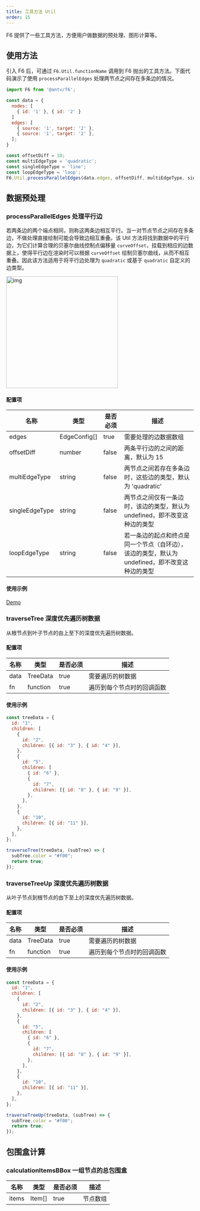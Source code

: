 ```yaml
---
title: 工具方法 Util
order: 15
---
```


F6 提供了一些工具方法，方便用户做数据的预处理、图形计算等。

## 使用方法

引入 F6 后，可通过 `F6.Util.functionName` 调用到 F6 抛出的工具方法。下面代码演示了使用 `processParallelEdges` 处理两节点之间存在多条边的情况。

```javascript
import F6 from '@antv/f6';

const data = {
  nodes: [
    { id: '1' }, { id: '2' }
  ]
  edges: [
    { source: '1', target: '2' },
    { source: '1', target: '2' },
  ];
}

const offsetDiff = 10;
const multiEdgeType = 'quadratic';
const singleEdgeType = 'line';
const loopEdgeType = 'loop';
F6.Util.processParallelEdges(data.edges, offsetDiff, multiEdgeType, singleEdgeType, loopEdgeType);
```

## 数据预处理

### processParallelEdges 处理平行边

若两条边的两个端点相同，则称这两条边相互平行。当一对节点节点之间存在多条边，不做处理直接绘制可能会导致边相互重叠。该 Util 方法将找到数据中的平行边，为它们计算合理的贝塞尔曲线控制点偏移量 `curveOffset`，挂载到相应的边数据上，使得平行边在渲染时可以根据 `curveOffset` 绘制贝塞尔曲线，从而不相互重叠。因此该方法适用于将平行边处理为 `quadratic` 或基于 `quadratic` 自定义的边类型。

<img src='https://gw.alipayobjects.com/mdn/rms_f8c6a0/afts/img/A*g2p_Qa_wZcIAAAAAAAAAAABkARQnAQ' width=300 alt='img'/>

#### 配置项

| 名称           | 类型         | 是否必须 | 描述                                                                                           |
| -------------- | ------------ | -------- | ---------------------------------------------------------------------------------------------- |
| edges          | EdgeConfig[] | true     | 需要处理的边数据数组                                                                           |
| offsetDiff     | number       | false    | 两条平行边的之间的距离，默认为 15                                                              |
| multiEdgeType  | string       | false    | 两节点之间若存在多条边时，这些边的类型，默认为 'quadratic'                                     |
| singleEdgeType | string       | false    | 两节点之间仅有一条边时，该边的类型，默认为 undefined，即不改变这种边的类型                     |
| loopEdgeType   | string       | false    | 若一条边的起点和终点是同一个节点（自环边），该边的类型，默认为 undefined，即不改变这种边的类型 |

#### 使用示例

[Demo](/zh/docs/examples/item/multiEdge#multiEdges)

### traverseTree 深度优先遍历树数据

从根节点到叶子节点的由上至下的深度优先遍历树数据。

#### 配置项

| 名称 | 类型     | 是否必须 | 描述                       |
| ---- | -------- | -------- | -------------------------- |
| data | TreeData | true     | 需要遍历的树数据           |
| fn   | function | true     | 遍历到每个节点时的回调函数 |

#### 使用示例

```javascript
const treeData = {
  id: "1",
  children: [
    {
      id: "2",
      children: [{ id: "3" }, { id: "4" }],
    },
    {
      id: "5",
      children: [
        { id: "6" },
        {
          id: "7",
          children: [{ id: "8" }, { id: "9" }],
        },
      ],
    },
    {
      id: "10",
      children: [{ id: "11" }],
    },
  ],
};

traverseTree(treeData, (subTree) => {
  subTree.color = "#f00";
  return true;
});
```

### traverseTreeUp 深度优先遍历树数据

从叶子节点到根节点的由下至上的深度优先遍历树数据。

#### 配置项

| 名称 | 类型     | 是否必须 | 描述                       |
| ---- | -------- | -------- | -------------------------- |
| data | TreeData | true     | 需要遍历的树数据           |
| fn   | function | true     | 遍历到每个节点时的回调函数 |

#### 使用示例

```javascript
const treeData = {
  id: "1",
  children: [
    {
      id: "2",
      children: [{ id: "3" }, { id: "4" }],
    },
    {
      id: "5",
      children: [
        { id: "6" },
        {
          id: "7",
          children: [{ id: "8" }, { id: "9" }],
        },
      ],
    },
    {
      id: "10",
      children: [{ id: "11" }],
    },
  ],
};

traverseTreeUp(treeData, (subTree) => {
  subTree.color = "#f00";
  return true;
});
```

## 包围盒计算

### calculationItemsBBox 一组节点的总包围盒

| 名称  | 类型   | 是否必须 | 描述     |
| ----- | ------ | -------- | -------- |
| items | Item[] | true     | 节点数组 |
